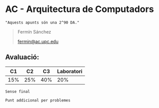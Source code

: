 # AC - Arquitectura de Computadors

`"Aquests apunts són una 2^90 DA."`

> Fermín Sánchez
>
> fermin@ac.upc.edu

## Avaluació:

|C1|C2|C3|Laboratori|
|--|--|--|-----------|
|15%|25%|40%|20%|

`Sense final`

`Punt addicional per problemes`
